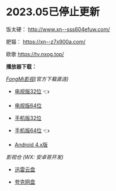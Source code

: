 # 2023.05已停止更新

饭太硬： http://www.xn--sss604efuw.com/  

肥猫： https://xn--z7x900a.com/

欧歌 https://tv.nxog.top/



**播放器下载：**

*[FongMi影视](https://github.com/FongMi/Release)(官方下载直连)*  

- [电视版32位](https://raw.githubusercontent.com/FongMi/Release/main/apk/release/leanback-armeabi_v7a.apk) :point_left:  

- [电视版64位](https://raw.githubusercontent.com/FongMi/Release/main/apk/release/leanback-arm64_v8a.apk)  

- [手机版32位](https://raw.githubusercontent.com/FongMi/Release/main/apk/release/mobile-armeabi_v7a.apk)  

- [手机版64位](https://raw.githubusercontent.com/FongMi/Release/main/apk/release/mobile-arm64_v8a.apk) :point_left:     

- [Android 4.x版](https://raw.githubusercontent.com/FongMi/Release/main/apk/kitkat/leanback.apk)    
  

*影视仓  (WX: 安卓哥开发)*

- [迅雷云盘](https://pan.xunlei.com/s/VNmUhSiajcovKsMCvoWS2FBcA1?pwd=rxcs#)
  
- [夸克网盘](https://pan.quark.cn/s/61d324167c07)  
